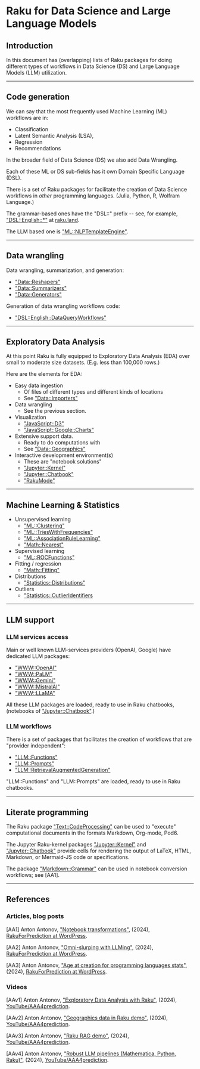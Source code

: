 # Raku for Data Science and Large Language Models

## Introduction 

In this document has (overlapping) lists of Raku packages for doing different types of workflows 
in Data Science (DS) and Large Language Models (LLM) utilization.

------

## Code generation

We can say that the most frequently used Machine Learning (ML) workflows are in:
- Classification
- Latent Semantic Analysis (LSA),
- Regression
- Recommendations

In the broader field of Data Science (DS) we also add Data Wrangling.

Each of these ML or DS sub-fields has it own Domain Specific Language (DSL).

There is a set of Raku packages for facilitate the creation of Data Science workflows in _other_ programming languages.
(Julia, Python, R, Wolfram Language.)

The grammar-based ones have the "DSL::" prefix -- see, for example, ["DSL::English::*"](https://raku.land/?q=DSL%3A%3AEnglish) at [raku.land](https://raku.land/).

The LLM based one is ["ML::NLPTemplateEngine"](https://raku.land/zef:antononcube/ML::NLPTemplateEngine).

------

## Data wrangling 

Data wrangling, summarization, and generation:

- ["Data::Reshapers"](https://raku.land/zef:antononcube/Data::Reshapers)
- ["Data::Summarizers"](https://raku.land/zef:antononcube/Data::Summarizers)
- ["Data::Generators"](https://raku.land/zef:antononcube/Data::Generators)

Generation of data wrangling workflows code:

- ["DSL::English::DataQueryWorkflows"](https://raku.land/zef:antononcube/DSL::English::DataQueryWorkflows)

------

## Exploratory Data Analysis

At this point Raku is fully equipped to Exploratory Data Analysis (EDA) over small to moderate size datasets.
(E.g. less than 100,000 rows.)

Here are the elements for EDA:

- Easy data ingestion 
  - Of files of different types and different kinds of locations
  - See ["Data::Importers"](https://raku.land/zef:antononcube/Data::Importers)
- Data wrangling
  - See the previous section.
- Visualization
  - ["JavaScript::D3"](https://raku.land/zef:antononcube/JavaScript::D3)
  - ["JavaScript::Google::Charts"](https://raku.land/zef:antononcube/JavaScript::Google::Charts)
- Extensive support data.
  - Ready to do computations with
  - See ["Data::Geographics"](https://raku.land/zef:antononcube/Data::Geograohics)
- Interactive development environment(s)
  - These are "notebook solutions" 
  - ["Jupyter::Kernel"](https://raku.land/zef:bduggan/Jupyter::Kernel)
  - ["Jupyter::Chatbook"](https://raku.land/zef:antononcube/Jupyter::Chatbook)
  - ["RakuMode"](https://resources.wolframcloud.com/PacletRepository/resources/AntonAntonov/RakuMode/)

------

## Machine Learning & Statistics

- Unsupervised learning
  - ["ML::Clustering"](https://raku.land/zef:antononcube/ML::Clustering)
  - ["ML::TriesWithFrequencies"](https://raku.land/zef:antononcube/ML::TriesWithFrequencies)
  - ["ML::AssociationRuleLearning"](https://raku.land/zef:antononcube/ML::AssociationRuleLearning)
  - ["Math::Nearest"](https://raku.land/zef:antononcube/Math::Nearest)
- Supervised learning
  - ["ML::ROCFunctions"](https://raku.land/zef:antononcube/ML::ROCFunctions)
- Fitting / regression
  - ["Math::Fitting"](https://raku.land/zef:antononcube/Math::Fitting)
- Distributions 
  - ["Statistics::Distributions"](https://raku.land/zef:antononcube/Statistics::Distributions)
- Outliers
  - ["Statistics::OutlierIdentifiers](https://raku.land/cpan:ANTONOV/Statistics::OutlierIdentifiers)

-----

## LLM support

### LLM services access

Main or well known LLM-services providers (OpenAI, Google) have dedicated LLM packages:

- ["WWW::OpenAI"](https://raku.land/zef:antononcube/WWW::OpeanAI)
- ["WWW::PaLM"](https://raku.land/zef:antononcube/WWW::PaLM)
- ["WWW::Gemini"](https://raku.land/zef:antononcube/WWW::Gemini)
- ["WWW::MistralAI"](https://raku.land/zef:antononcube/WWW::MistralAI)
- ["WWW::LLaMA"](https://raku.land/zef:antononcube/WWW::LLaMA)

All these LLM packages are loaded, ready to use in Raku chatbooks, (notebooks of ["Jupyter::Chatbook"](https://raku.land/zef:antononcube/Jupyter::Chatbook).)

### LLM workflows

There is a set of packages that facilitates the creation of workflows that are "provider independent":

- ["LLM::Functions"](https://raku.land/zef:antononcube/LLM::Functions)
- ["LLM::Prompts"](https://raku.land/zef:antononcube/LLM::Prompts)
- ["LLM::RetrievalAugmentedGeneration"](https://raku.land/zef:antononcube/LLM::RetrievalAugmentedGeneration)

"LLM::Functions" and "LLM::Prompts" are loaded, ready to use in Raku chatbooks.

----

## Literate programming

The Raku package 
["Text::CodeProcessing"](https://raku.land/zef:antononcube/Text::CodeProcessing) 
can be used to "execute" computational documents in 
the formats Markdown, Org-mode, Pod6.

The Jupyter Raku-kernel packages
["Jupyter::Kernel"](https://raku.land/zef:bduggan/Jupyter::Kernel) and
["Jupyter::Chatbook"](https://raku.land/zef:antononcube/Jupyter::Chatbook)
provide cells for rendering the output of LaTeX, HTML, Markdown, or Mermaid-JS code or specifications.

The package 
["Markdown::Grammar"](https://raku.land/zef:antononcube/Markdown::Grammar)
can be used in notebook conversion workflows; see [AA1].

------

## References

### Articles, blog posts

[AA1] Anton Antonov,
["Notebook transformations"](https://rakuforprediction.wordpress.com/2024/02/17/notebook-transformations/),
(2024),
[RakuForPrediction at WordPress](https://rakuforprediction.wordpress.com).

[AA2] Anton Antonov,
["Omni-slurping with LLMing"](https://rakuforprediction.wordpress.com/2024/03/26/omni-slurping-with-llming/),
(2024),
[RakuForPrediction at WordPress](https://rakuforprediction.wordpress.com).

[AA3] Anton Antonov,
["Age at creation for programming languages stats"](https://rakuforprediction.wordpress.com/2024/05/25/age-at-creation-for-programming-languages-stats/),
(2024),
[RakuForPrediction at WordPress](https://rakuforprediction.wordpress.com).


### Videos

[AAv1] Anton Antonov,
["Exploratory Data Analysis with Raku"](https://www.youtube.com/watch?v=YCnjMVSfT8w),
(2024),
[YouTube/AAA4prediction](https://www.youtube.com/@AAA4prediction).

[AAv2] Anton Antonov,
["Geographics data in Raku demo"](https://www.youtube.com/watch?v=Rkk_MeqLj_k),
(2024),
[YouTube/AAA4prediction](https://www.youtube.com/@AAA4prediction).


[AAv3] Anton Antonov,
["Raku RAG demo"](https://www.youtube.com/watch?v=JHO2Wk1b-Og),
(2024),
[YouTube/AAA4prediction](https://www.youtube.com/@AAA4prediction). 

[AAv4] Anton Antonov,
["Robust LLM pipelines (Mathematica, Python, Raku)"](https://www.youtube.com/watch?v=QOsVTCQZq_s),
(2024),
[YouTube/AAA4prediction](https://www.youtube.com/@AAA4prediction).  